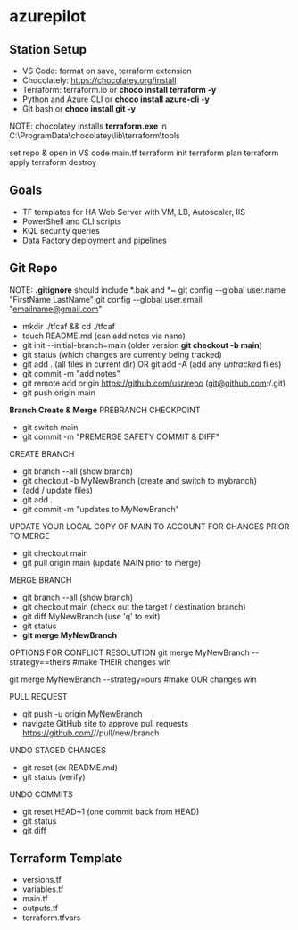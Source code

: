 # azurepilot

## Station Setup
* VS Code: format on save, terraform extension
* Chocolately: https://chocolatey.org/install
* Terraform: terraform.io or __choco install terraform -y__
* Python and Azure CLI or __choco install azure-cli -y__
* Git bash or __choco install git -y__

NOTE: chocolatey installs **terraform.exe** in C:\ProgramData\chocolatey\lib\terraform\tools

set repo & open in VS code
main.tf
terraform init
terraform plan
terraform apply
terraform destroy


## Goals
* TF templates for HA Web Server with VM, LB, Autoscaler, IIS
* PowerShell and CLI scripts
* KQL security queries
* Data Factory deployment and pipelines

## Git Repo
NOTE: **.gitignore** should include *.bak and *~ 
git config --global user.name "FirstName LastName"
git config --global user.email "emailname@gmail.com"


* mkdir ./tfcaf && cd ./tfcaf
* touch README.md (can add notes via nano)
* git init --initial-branch=main (older version __git checkout -b main__)
* git status (which changes are currently being tracked)
* git add . (all files in current dir) OR git add -A (add any _untracked_ files)
* git commit -m "add notes"
* git remote add origin https://github.com/usr/repo (git@github.com:<username>/<repository>.git)
* git push origin main

**Branch Create & Merge**
PREBRANCH CHECKPOINT
* git switch main
* git commit -m "PREMERGE SAFETY COMMIT & DIFF"

CREATE BRANCH
* git branch --all (show branch)
* git checkout -b MyNewBranch (create and switch to mybranch)
* (add / update files)
* git add .
* git commit -m "updates to MyNewBranch"

UPDATE YOUR LOCAL COPY OF MAIN TO ACCOUNT FOR CHANGES PRIOR TO MERGE
* git checkout main
* git pull origin main (update MAIN prior to merge)

MERGE BRANCH
* git branch --all (show branch)
* git checkout main (check out the target / destination branch)
* git diff MyNewBranch (use 'q' to exit)
* git status
* **git merge MyNewBranch**

OPTIONS FOR CONFLICT RESOLUTION
git merge MyNewBranch --strategy==theirs
#make THEIR changes win

git merge MyNewBranch --strategy=ours
#make OUR changes win


PULL REQUEST
* git push -u origin MyNewBranch
* navigate GitHub site to approve pull requests
https://github.com/<usr>/<repo>/pull/new/branch


UNDO STAGED CHANGES
* git reset <filename> (ex README.md)
* git status (verify)

UNDO COMMITS
* git reset HEAD~1 (one commit back from HEAD)
* git status
* git diff





## Terraform Template

* versions.tf
* variables.tf
* main.tf
* outputs.tf
* terraform.tfvars


